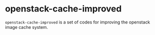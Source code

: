# openstack-cache-improved
`openstack-cache-improved` is a set of codes for improving the openstack image cache system.
